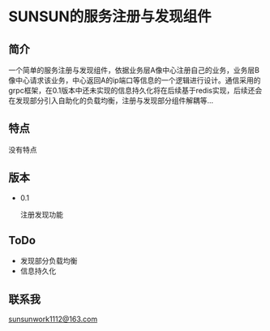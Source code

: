 # SUNSUN的服务注册与发现组件

## 简介

一个简单的服务注册与发现组件，依据业务层A像中心注册自己的业务，业务层B像中心请求该业务，中心返回A的ip端口等信息的一个逻辑进行设计。通信采用的grpc框架，在0.1版本中还未实现的信息持久化将在后续基于redis实现，后续还会在发现部分引入自助化的负载均衡，注册与发现部分组件解耦等...

## 特点

没有特点

## 版本

- 0.1

    注册发现功能

## ToDo

- 发现部分负载均衡
- 信息持久化

## 联系我

sunsunwork1112@163.com